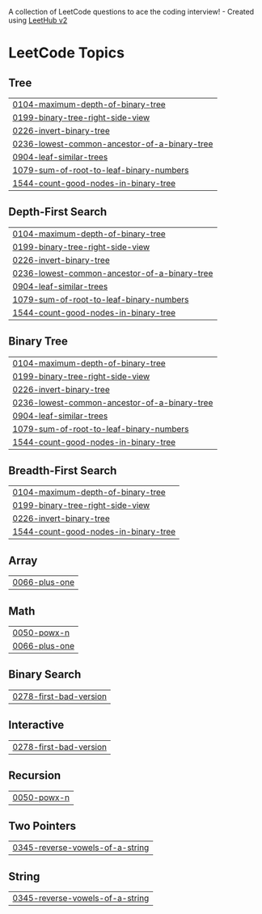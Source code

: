 A collection of LeetCode questions to ace the coding interview! - Created using [LeetHub v2](https://github.com/arunbhardwaj/LeetHub-2.0)
<!---LeetCode Topics Start-->
# LeetCode Topics
## Tree
|  |
| ------- |
| [0104-maximum-depth-of-binary-tree](https://github.com/Priyanshusrivastav12/Leetcode/tree/master/0104-maximum-depth-of-binary-tree) |
| [0199-binary-tree-right-side-view](https://github.com/Priyanshusrivastav12/Leetcode/tree/master/0199-binary-tree-right-side-view) |
| [0226-invert-binary-tree](https://github.com/Priyanshusrivastav12/Leetcode/tree/master/0226-invert-binary-tree) |
| [0236-lowest-common-ancestor-of-a-binary-tree](https://github.com/Priyanshusrivastav12/Leetcode/tree/master/0236-lowest-common-ancestor-of-a-binary-tree) |
| [0904-leaf-similar-trees](https://github.com/Priyanshusrivastav12/Leetcode/tree/master/0904-leaf-similar-trees) |
| [1079-sum-of-root-to-leaf-binary-numbers](https://github.com/Priyanshusrivastav12/Leetcode/tree/master/1079-sum-of-root-to-leaf-binary-numbers) |
| [1544-count-good-nodes-in-binary-tree](https://github.com/Priyanshusrivastav12/Leetcode/tree/master/1544-count-good-nodes-in-binary-tree) |
## Depth-First Search
|  |
| ------- |
| [0104-maximum-depth-of-binary-tree](https://github.com/Priyanshusrivastav12/Leetcode/tree/master/0104-maximum-depth-of-binary-tree) |
| [0199-binary-tree-right-side-view](https://github.com/Priyanshusrivastav12/Leetcode/tree/master/0199-binary-tree-right-side-view) |
| [0226-invert-binary-tree](https://github.com/Priyanshusrivastav12/Leetcode/tree/master/0226-invert-binary-tree) |
| [0236-lowest-common-ancestor-of-a-binary-tree](https://github.com/Priyanshusrivastav12/Leetcode/tree/master/0236-lowest-common-ancestor-of-a-binary-tree) |
| [0904-leaf-similar-trees](https://github.com/Priyanshusrivastav12/Leetcode/tree/master/0904-leaf-similar-trees) |
| [1079-sum-of-root-to-leaf-binary-numbers](https://github.com/Priyanshusrivastav12/Leetcode/tree/master/1079-sum-of-root-to-leaf-binary-numbers) |
| [1544-count-good-nodes-in-binary-tree](https://github.com/Priyanshusrivastav12/Leetcode/tree/master/1544-count-good-nodes-in-binary-tree) |
## Binary Tree
|  |
| ------- |
| [0104-maximum-depth-of-binary-tree](https://github.com/Priyanshusrivastav12/Leetcode/tree/master/0104-maximum-depth-of-binary-tree) |
| [0199-binary-tree-right-side-view](https://github.com/Priyanshusrivastav12/Leetcode/tree/master/0199-binary-tree-right-side-view) |
| [0226-invert-binary-tree](https://github.com/Priyanshusrivastav12/Leetcode/tree/master/0226-invert-binary-tree) |
| [0236-lowest-common-ancestor-of-a-binary-tree](https://github.com/Priyanshusrivastav12/Leetcode/tree/master/0236-lowest-common-ancestor-of-a-binary-tree) |
| [0904-leaf-similar-trees](https://github.com/Priyanshusrivastav12/Leetcode/tree/master/0904-leaf-similar-trees) |
| [1079-sum-of-root-to-leaf-binary-numbers](https://github.com/Priyanshusrivastav12/Leetcode/tree/master/1079-sum-of-root-to-leaf-binary-numbers) |
| [1544-count-good-nodes-in-binary-tree](https://github.com/Priyanshusrivastav12/Leetcode/tree/master/1544-count-good-nodes-in-binary-tree) |
## Breadth-First Search
|  |
| ------- |
| [0104-maximum-depth-of-binary-tree](https://github.com/Priyanshusrivastav12/Leetcode/tree/master/0104-maximum-depth-of-binary-tree) |
| [0199-binary-tree-right-side-view](https://github.com/Priyanshusrivastav12/Leetcode/tree/master/0199-binary-tree-right-side-view) |
| [0226-invert-binary-tree](https://github.com/Priyanshusrivastav12/Leetcode/tree/master/0226-invert-binary-tree) |
| [1544-count-good-nodes-in-binary-tree](https://github.com/Priyanshusrivastav12/Leetcode/tree/master/1544-count-good-nodes-in-binary-tree) |
## Array
|  |
| ------- |
| [0066-plus-one](https://github.com/Priyanshusrivastav12/Leetcode/tree/master/0066-plus-one) |
## Math
|  |
| ------- |
| [0050-powx-n](https://github.com/Priyanshusrivastav12/Leetcode/tree/master/0050-powx-n) |
| [0066-plus-one](https://github.com/Priyanshusrivastav12/Leetcode/tree/master/0066-plus-one) |
## Binary Search
|  |
| ------- |
| [0278-first-bad-version](https://github.com/Priyanshusrivastav12/Leetcode/tree/master/0278-first-bad-version) |
## Interactive
|  |
| ------- |
| [0278-first-bad-version](https://github.com/Priyanshusrivastav12/Leetcode/tree/master/0278-first-bad-version) |
## Recursion
|  |
| ------- |
| [0050-powx-n](https://github.com/Priyanshusrivastav12/Leetcode/tree/master/0050-powx-n) |
## Two Pointers
|  |
| ------- |
| [0345-reverse-vowels-of-a-string](https://github.com/Priyanshusrivastav12/Leetcode/tree/master/0345-reverse-vowels-of-a-string) |
## String
|  |
| ------- |
| [0345-reverse-vowels-of-a-string](https://github.com/Priyanshusrivastav12/Leetcode/tree/master/0345-reverse-vowels-of-a-string) |
<!---LeetCode Topics End-->